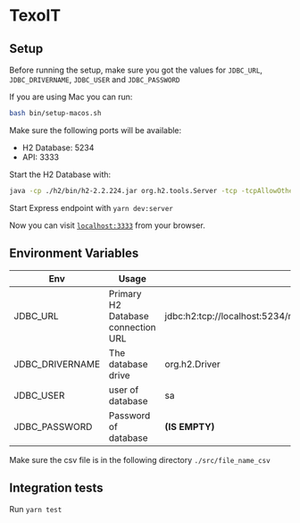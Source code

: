 # TexoIT

## Setup

Before running the setup, make sure you got the values for `JDBC_URL`, `JDBC_DRIVERNAME`, `JDBC_USER` and `JDBC_PASSWORD`

If you are using Mac you can run:

```bash
bash bin/setup-macos.sh
```

Make sure the following ports will be available:

- H2 Database: 5234
- API: 3333

Start the H2 Database with:

```bash
java -cp ./h2/bin/h2-2.2.224.jar org.h2.tools.Server -tcp -tcpAllowOthers -tcpPort 5234 -baseDir ./ -ifNotExists`
```

Start Express endpoint with `yarn dev:server`

Now you can visit [`localhost:3333`](http://localhost:3333/movie) from your browser.

## Environment Variables

| Env                                              | Usage                                                               | Example                                                                                  |
| ------------------------------------------------ | ------------------------------------------------------------------- | ---------------------------------------------------------------------------------------- |
| JDBC_URL                               | Primary H2 Database connection URL                                   | jdbc:h2:tcp://localhost:5234/mem:database_name;database_to_lower=true;DB_CLOSE_DELAY=-1                                      |
| JDBC_DRIVERNAME                      | The database drive                                                   | org.h2.Driver                                                               |
| JDBC_USER                                    | user of database                                       | sa                                                                  |
| JDBC_PASSWORD                | Password of database  | **(IS EMPTY)**                                |

Make sure the csv file is in the following directory `./src/file_name_csv`

## Integration tests

Run `yarn test`
